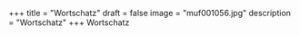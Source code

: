 +++
title = "Wortschatz"
draft = false
image = "muf001056.jpg"
description = "Wortschatz"
+++
Wortschatz